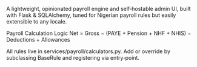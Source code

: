 A lightweight, opinionated payroll engine and self‑hostable admin UI, built with Flask & SQLAlchemy, tuned for Nigerian payroll rules but easily extensible to any locale.

Payroll Calculation Logic
Net = Gross − (PAYE + Pension + NHF + NHIS) − Deductions + Allowances

All rules live in services/payroll/calculators.py. Add or override by subclassing BaseRule and registering via entry‑point.
